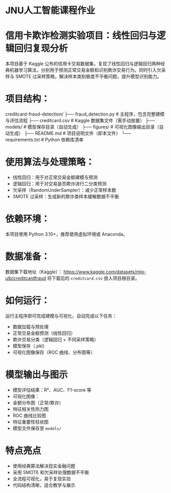 # JNU人工智能课程作业
# 信用卡欺诈检测实验项目：线性回归与逻辑回归复现分析

本项目基于 Kaggle 公布的信用卡交易数据集，复现了线性回归与逻辑回归两种经典机器学习算法，分别用于预测正常交易金额和识别欺诈交易行为。同时引入欠采样与 SMOTE 过采样策略，解决样本类别极度不平衡问题，提升模型识别能力。

# 项目结构：
creditcard-fraud-detection/
├── fraud_detection.py         # 主程序，包含完整建模与评估流程
├── creditcard.csv             # Kaggle 数据集文件（需手动放置）
├── models/                    # 模型保存目录（自动生成）
├── figures/                   # 可视化图像输出目录（自动生成）
├── README.md                  # 项目说明文件（即本文件）
└── requirements.txt           # Python 依赖库清单

# 使用算法与处理策略：
- 线性回归：用于对正常交易金额建模与预测
- 逻辑回归：用于对交易是否欺诈进行二分类预测
- 欠采样（RandomUnderSampler）：减少正常样本数
- SMOTE 过采样：生成新的欺诈类样本缓解数据不平衡

# 依赖环境：
本项目使用 Python 3.10+，推荐使用虚拟环境或 Anaconda。  

# 数据准备：
数据集下载地址（Kaggle）：
https://www.kaggle.com/datasets/mlg-ulb/creditcardfraud
将下载后的 `creditcard.csv` 放入项目根目录。

# 如何运行：
运行主程序即可完成建模与可视化，自动完成以下任务：
- 数据加载与预处理
- 正常交易金额预测（线性回归）
- 欺诈交易分类（逻辑回归 + 不同采样策略）
- 模型保存（.pkl）
- 可视化图像保存（ROC 曲线、分布图等）

# 模型输出与图示
- 模型评估结果：R²、AUC、F1-score 等
- 可视化图像：
- 金额分布图（正常/欺诈）
- 特征相关性热力图
- ROC 曲线比较图
- 特征重要性柱状图
- 模型文件保存至 `models/`

# 特点亮点
- 使用经典算法解决现实金融问题
- 采用 SMOTE 和欠采样处理数据不平衡
- 全流程可视化，易于复现实验
- 代码结构清晰，适合教学与展示

